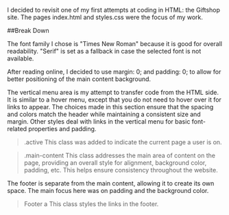 I decided to revisit one of my first attempts at coding in HTML: the Giftshop site. The pages index.html and styles.css were the focus of my work.

##Break Down

The font family I chose is "Times New Roman" because it is good for overall readability. "Serif" is set as a fallback in case the selected font is not available.

After reading online, I decided to use margin: 0; and padding: 0; to allow for better positioning of the main content background.

The vertical menu area is my attempt to transfer code from the HTML side. It is similar to a hover menu, except that you do not need to hover over it for links to appear. The choices made in this section ensure that the spacing and colors match the header while maintaining a consistent size and margin. Other styles deal with links in the vertical menu for basic font-related properties and padding.

>.active
This class was added to indicate the current page a user is on.

>.main-content
This class addresses the main area of content on the page, providing an overall style for alignment, background color, padding, etc. This helps ensure consistency throughout the website.

The footer is separate from the main content, allowing it to create its own space. The main focus here was on padding and the background color.

>Footer a
This class styles the links in the footer.